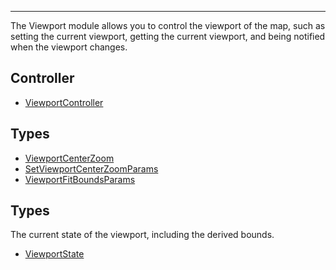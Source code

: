 ***

The Viewport module allows you to control the viewport of the map, such as setting the
current viewport, getting the current viewport, and being notified when the viewport changes.

## Controller

* [ViewportController](ViewportController.md)

## Types

* [ViewportCenterZoom](ViewportCenterZoom.md)
* [SetViewportCenterZoomParams](SetViewportCenterZoomParams.md)
* [ViewportFitBoundsParams](ViewportFitBoundsParams.md)

## Types

The current state of the viewport, including the derived bounds.

* [ViewportState](ViewportState.md)
